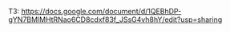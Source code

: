 ТЗ: https://docs.google.com/document/d/1QEBhDP-gYN7BMlMHtRNao6CD8cdxf83f_JSsG4vh8hY/edit?usp=sharing